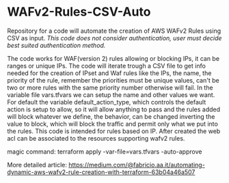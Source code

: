 # WAFv2-Rules-CSV-Auto
Repository for a code will automate the creation of AWS WAFv2 Rules using CSV as input.
*This code does not consider authentication, user must decide best suited authentication method.*

The code works for WAF(version 2) rules allowing or blocking IPs, it can be ranges or unique IPs. The code will iterate trough a CSV file to get info needed for the creation of IPset and Waf rules like the IPs, the name, the priority of the rule, remember the priorities must be unique values, can't be two or more rules with the same priority number otherwise will fail. In the variable file vars.tfvars we can setup the name and other values we want. For default the variable default_action_type, which controls the default action is setup to allow, so it will allow anything to pass and the rules added will block whatever we define, the behavior, can be changed inverting the value to block, which will block the traffic and permit only what we put into the rules. This code is intended for rules based on IP. After created the web acl can be associated to the resources supporting wafv2 rules.

magic command: terraform apply -var-file=vars.tfvars -auto-approve

More detailed article: https://medium.com/@fabricio.aa.it/automating-dynamic-aws-wafv2-rule-creation-with-terraform-63b04a46a507
